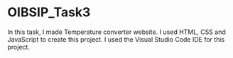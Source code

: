 # OIBSIP_Task3
In this task, I made Temperature converter website. I used HTML, CSS and JavaScript to create this project. I used the Visual Studio Code IDE for this project.
